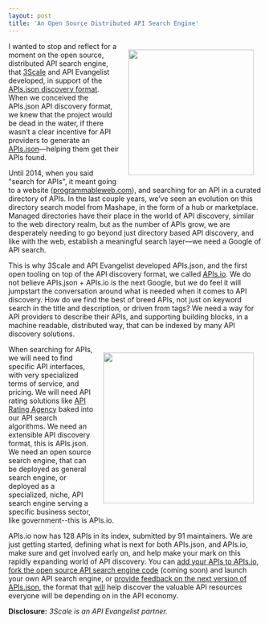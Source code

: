 ```yaml
---
layout: post
title: 'An Open Source Distributed API Search Engine'
---
```

<p><a href="http://apis.io/"><img style="padding: 15px;" src="https://s3.amazonaws.com/kinlane-productions/api-evangelist/apis-io/apis-io.png" alt="" width="250" align="right" /></a></p>
<p>I wanted to stop and reflect for a moment on the open source, distributed API search engine, that <a href="http://bit.ly/13esk6Q">3Scale</a> and API Evangelist developed, in support of the <a href="http://apisjson.org/">APIs.json discovery format</a>. When we conceived the APIs.json API discovery format, we knew that the project would be dead in the water, if there wasn&rsquo;t a clear incentive for API providers to generate an <a href="http://apisjson.org/">APIs.json</a>&mdash;helping them get their APIs found.</p>
<p>Until 2014, when you said "search for APIs", it meant going to a website (<a href="http://programmableweb.com">programmableweb.com</a>), and searching for an API in a curated directory of APIs. In the last couple years, we&rsquo;ve seen an evolution on this directory search model from Mashape, in the form of a hub or marketplace. Managed directories have their place in the world of API discovery, similar to the web directory realm, but as the number of APIs grow, we are desperately needing to go beyond just directory based API discovery, and like with the web, establish a meaningful search layer&mdash;we need a Google of API search.</p>
<p>This is why 3Scale and API Evangelist developed APIs.json, and the first open tooling on top of the API discovery format, we called <a href="http://apis.io/">APIs.io</a>. We do not believe APIs.json + APIs.io is the next Google, but we do feel it will jumpstart the conversation around what is needed when it comes to API discovery. How do we find the best of breed APIs, not just on keyword search in the title and description, or driven from tags? We need a way for API providers to describe their APIs, and supporting building blocks, in a machine readable, distributed way, that can be indexed by many API discovery solutions.</p>
<p><a href="http://apisjson.org/"><img style="padding: 15px;" src="https://s3.amazonaws.com/kinlane-productions/apis-json/apisdotjson.png" alt="" width="300" align="right" /></a></p>
<p>When searching for APIs, we will need to find specific API interfaces, with very specialized terms of service, and pricing. We will need API rating solutions like <a href="http://api500.com/">API Rating Agency</a> baked into our API search algorithms. We need an extensible API discovery format, this is APIs.json. We need an open source search engine, that can be deployed as general search engine, or deployed as a specialized, niche, API search engine serving a specific business sector, like government--this is APIs.io.</p>
<p>APIs.io now has 128 APIs in its index, submitted by 91 maintainers. We are just getting started, defining what is next for both APIs.json, and APIs.io, make sure and get involved early on, and help make your mark on this rapidly expanding world of API discovery.  You can <a href="http://apis.io/apis/add">add your APIs to APIs.io</a>, <a title="fork the open source API search engine code" href="https://github.com/apisio/apis.io">fork the open source API search engine code</a>&nbsp;(coming soon) and launch your own API search engine, or <a href="https://github.com/api-commons/api-json/issues">provide feedback on the next version of APIs.json</a>, the format that <span style="text-decoration: underline;">will</span> help discover the valuable API resources everyone will be depending on in the API economy.</p>
<p><strong>Disclosure:</strong><em> 3Scale is an API Evangelist partner.&nbsp;</em></p>